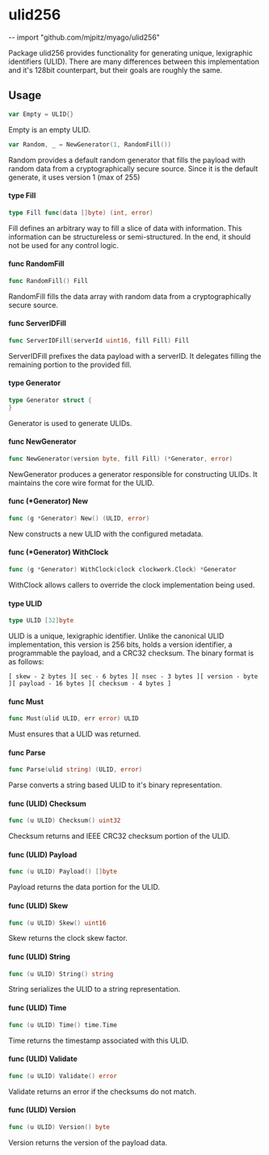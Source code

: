 # ulid256
--
    import "github.com/mjpitz/myago/ulid256"

Package ulid256 provides functionality for generating unique, lexigraphic
identifiers (ULID). There are many differences between this implementation and
it's 128bit counterpart, but their goals are roughly the same.

## Usage

```go
var Empty = ULID{}
```
Empty is an empty ULID.

```go
var Random, _ = NewGenerator(1, RandomFill())
```
Random provides a default random generator that fills the payload with random
data from a cryptographically secure source. Since it is the default generate,
it uses version 1 (max of 255)

#### type Fill

```go
type Fill func(data []byte) (int, error)
```

Fill defines an arbitrary way to fill a slice of data with information. This
information can be structureless or semi-structured. In the end, it should not
be used for any control logic.

#### func  RandomFill

```go
func RandomFill() Fill
```
RandomFill fills the data array with random data from a cryptographically secure
source.

#### func  ServerIDFill

```go
func ServerIDFill(serverId uint16, fill Fill) Fill
```
ServerIDFill prefixes the data payload with a serverID. It delegates filling the
remaining portion to the provided fill.

#### type Generator

```go
type Generator struct {
}
```

Generator is used to generate ULIDs.

#### func  NewGenerator

```go
func NewGenerator(version byte, fill Fill) (*Generator, error)
```
NewGenerator produces a generator responsible for constructing ULIDs. It
maintains the core wire format for the ULID.

#### func (*Generator) New

```go
func (g *Generator) New() (ULID, error)
```
New constructs a new ULID with the configured metadata.

#### func (*Generator) WithClock

```go
func (g *Generator) WithClock(clock clockwork.Clock) *Generator
```
WithClock allows callers to override the clock implementation being used.

#### type ULID

```go
type ULID [32]byte
```

ULID is a unique, lexigraphic identifier. Unlike the canonical ULID
implementation, this version is 256 bits, holds a version identifier, a
programmable the payload, and a CRC32 checksum. The binary format is as follows:

`[ skew - 2 bytes ][ sec - 6 bytes ][ nsec - 3 bytes ][ version - byte ][
payload - 16 bytes ][ checksum - 4 bytes ]`

#### func  Must

```go
func Must(ulid ULID, err error) ULID
```
Must ensures that a ULID was returned.

#### func  Parse

```go
func Parse(ulid string) (ULID, error)
```
Parse converts a string based ULID to it's binary representation.

#### func (ULID) Checksum

```go
func (u ULID) Checksum() uint32
```
Checksum returns and IEEE CRC32 checksum portion of the ULID.

#### func (ULID) Payload

```go
func (u ULID) Payload() []byte
```
Payload returns the data portion for the ULID.

#### func (ULID) Skew

```go
func (u ULID) Skew() uint16
```
Skew returns the clock skew factor.

#### func (ULID) String

```go
func (u ULID) String() string
```
String serializes the ULID to a string representation.

#### func (ULID) Time

```go
func (u ULID) Time() time.Time
```
Time returns the timestamp associated with this ULID.

#### func (ULID) Validate

```go
func (u ULID) Validate() error
```
Validate returns an error if the checksums do not match.

#### func (ULID) Version

```go
func (u ULID) Version() byte
```
Version returns the version of the payload data.
